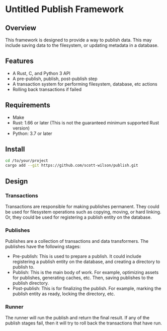 # Untitled Publish Framework

## Overview

This framework is designed to provide a way to publish data. This may include
saving data to the filesystem, or updating metadata in a database.

## Features

- A Rust, C, and Python 3 API
- A pre-publish, publish, post-publish step
- A transaction system for performing filesystem, database, etc actions
- Rolling back transactions if failed

## Requirements

- Make
- Rust: 1.66 or later (This is not the guaranteed minimum supported Rust
  version)
- Python: 3.7 or later

## Install

```bash
cd /to/your/project
cargo add --git https://github.com/scott-wilson/publish.git
```

## Design

### Transactions

Transactions are responsible for making publishes permanent. They could be used
for filesystem operations such as copying, moving, or hard linking. Or, they
could be used for registering a publish entity on the database.

### Publishes

Publishes are a collection of transactions and data transformers. The publishes
have the following stages:

- Pre-publish: This is used to prepare a publish. It could include registering a
  publish entity on the database, and creating a directory to publish to.
- Publish: This is the main body of work. For example, optimizing assets for
  publishes, generating caches, etc. Then, saving publishes to the publish
  directory.
- Post-publish: This is for finalizing the publish. For example, marking the
  publish entity as ready, locking the directory, etc.

### Runner

The runner will run the publish and return the final result. If any of the
publish stages fail, then it will try to roll back the transactions that have
run.
